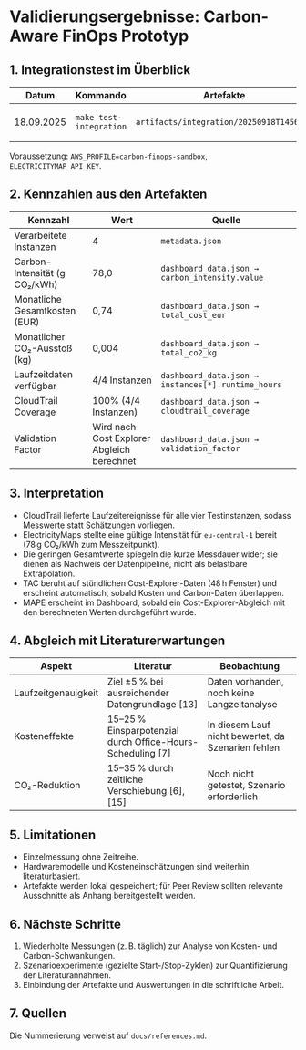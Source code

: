 # Validierungsergebnisse: Carbon-Aware FinOps Prototyp

## 1. Integrationstest im Überblick
| Datum | Kommando | Artefakte | Anmerkungen |
|-------|----------|-----------|-------------|
| 18.09.2025 | `make test-integration` | `artifacts/integration/20250918T145619/` | Lauf mit ElectricityMaps- und AWS-APIs |

Voraussetzung: `AWS_PROFILE=carbon-finops-sandbox`, `ELECTRICITYMAP_API_KEY`.

## 2. Kennzahlen aus den Artefakten
| Kennzahl | Wert | Quelle |
|----------|------|--------|
| Verarbeitete Instanzen | 4 | `metadata.json` |
| Carbon-Intensität (g CO₂/kWh) | 78,0 | `dashboard_data.json → carbon_intensity.value` |
| Monatliche Gesamtkosten (EUR) | 0,74 | `dashboard_data.json → total_cost_eur` |
| Monatlicher CO₂-Ausstoß (kg) | 0,004 | `dashboard_data.json → total_co2_kg` |
| Laufzeitdaten verfügbar | 4/4 Instanzen | `dashboard_data.json → instances[*].runtime_hours` |
| CloudTrail Coverage | 100% (4/4 Instanzen) | `dashboard_data.json → cloudtrail_coverage` |
| Validation Factor | Wird nach Cost Explorer Abgleich berechnet | `dashboard_data.json → validation_factor` |

## 3. Interpretation
- CloudTrail lieferte Laufzeitereignisse für alle vier Testinstanzen, sodass Messwerte statt Schätzungen vorliegen.
- ElectricityMaps stellte eine gültige Intensität für `eu-central-1` bereit (78 g CO₂/kWh zum Messzeitpunkt).
- Die geringen Gesamtwerte spiegeln die kurze Messdauer wider; sie dienen als Nachweis der Datenpipeline, nicht als belastbare Extrapolation.
- TAC beruht auf stündlichen Cost-Explorer-Daten (48 h Fenster) und erscheint automatisch, sobald Kosten und Carbon-Daten überlappen.
- MAPE erscheint im Dashboard, sobald ein Cost-Explorer-Abgleich mit den berechneten Werten durchgeführt wurde.

## 4. Abgleich mit Literaturerwartungen
| Aspekt | Literatur | Beobachtung |
|--------|-----------|-------------|
| Laufzeitgenauigkeit | Ziel ±5 % bei ausreichender Datengrundlage [13] | Daten vorhanden, noch keine Langzeitanalyse |
| Kosteneffekte | 15–25 % Einsparpotenzial durch Office-Hours-Scheduling [7] | In diesem Lauf nicht bewertet, da Szenarien fehlen |
| CO₂-Reduktion | 15–35 % durch zeitliche Verschiebung [6], [15] | Noch nicht getestet, Szenario erforderlich |

## 5. Limitationen
- Einzelmessung ohne Zeitreihe.
- Hardwaremodelle und Kosteneinschätzungen sind weiterhin literaturbasiert.
- Artefakte werden lokal gespeichert; für Peer Review sollten relevante Ausschnitte als Anhang bereitgestellt werden.

## 6. Nächste Schritte
1. Wiederholte Messungen (z. B. täglich) zur Analyse von Kosten- und Carbon-Schwankungen.
2. Szenarioexperimente (gezielte Start-/Stop-Zyklen) zur Quantifizierung der Literaturannahmen.
3. Einbindung der Artefakte und Auswertungen in die schriftliche Arbeit.

## 7. Quellen
Die Nummerierung verweist auf `docs/references.md`.
